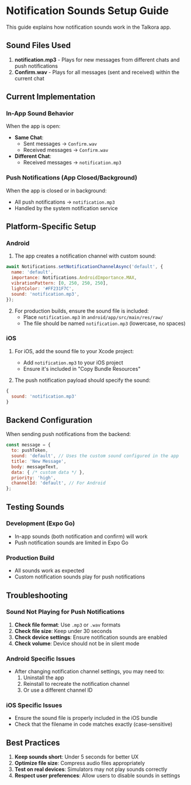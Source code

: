 # Notification Sounds Setup Guide

This guide explains how notification sounds work in the Talkora app.

## Sound Files Used

1. **notification.mp3** - Plays for new messages from different chats and push notifications
2. **Confirm.wav** - Plays for all messages (sent and received) within the current chat

## Current Implementation

### In-App Sound Behavior
When the app is open:
- **Same Chat**: 
  - Sent messages → `Confirm.wav`
  - Received messages → `Confirm.wav`
- **Different Chat**:
  - Received messages → `notification.mp3`

### Push Notifications (App Closed/Background)
When the app is closed or in background:
- All push notifications → `notification.mp3`
- Handled by the system notification service

## Platform-Specific Setup

### Android
1. The app creates a notification channel with custom sound:
```javascript
await Notifications.setNotificationChannelAsync('default', {
  name: 'default',
  importance: Notifications.AndroidImportance.MAX,
  vibrationPattern: [0, 250, 250, 250],
  lightColor: '#FF231F7C',
  sound: 'notification.mp3',
});
```

2. For production builds, ensure the sound file is included:
   - Place `notification.mp3` in `android/app/src/main/res/raw/`
   - The file should be named `notification.mp3` (lowercase, no spaces)

### iOS
1. For iOS, add the sound file to your Xcode project:
   - Add `notification.mp3` to your iOS project
   - Ensure it's included in "Copy Bundle Resources"

2. The push notification payload should specify the sound:
```javascript
{
  sound: 'notification.mp3'
}
```

## Backend Configuration

When sending push notifications from the backend:

```javascript
const message = {
  to: pushToken,
  sound: 'default', // Uses the custom sound configured in the app
  title: 'New Message',
  body: messageText,
  data: { /* custom data */ },
  priority: 'high',
  channelId: 'default', // For Android
};
```

## Testing Sounds

### Development (Expo Go)
- In-app sounds (both notification and confirm) will work
- Push notification sounds are limited in Expo Go

### Production Build
- All sounds work as expected
- Custom notification sounds play for push notifications

## Troubleshooting

### Sound Not Playing for Push Notifications
1. **Check file format**: Use `.mp3` or `.wav` formats
2. **Check file size**: Keep under 30 seconds
3. **Check device settings**: Ensure notification sounds are enabled
4. **Check volume**: Device should not be in silent mode

### Android Specific Issues
- After changing notification channel settings, you may need to:
  1. Uninstall the app
  2. Reinstall to recreate the notification channel
  3. Or use a different channel ID

### iOS Specific Issues
- Ensure the sound file is properly included in the iOS bundle
- Check that the filename in code matches exactly (case-sensitive)

## Best Practices

1. **Keep sounds short**: Under 5 seconds for better UX
2. **Optimize file size**: Compress audio files appropriately
3. **Test on real devices**: Simulators may not play sounds correctly
4. **Respect user preferences**: Allow users to disable sounds in settings
